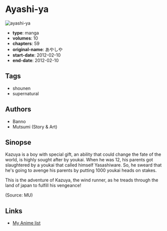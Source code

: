 # Ayashi-ya

![ayashi-ya](https://cdn.myanimelist.net/images/manga/1/151895.jpg)

-   **type**: manga
-   **volumes**: 10
-   **chapters**: 59
-   **original-name**: あやしや
-   **start-date**: 2012-02-10
-   **end-date**: 2012-02-10

## Tags

-   shounen
-   supernatural

## Authors

-   Banno
-   Mutsumi (Story & Art)

## Sinopse

Kazuya is a boy with special gift, an ability that could change the fate of the world, is highly sought after by youkai. When he was 12, his parents got slaughtered by a youkai that called himself Yasashiware. So, he sweard that he's going to avenge his parents by putting 1000 youkai heads on stakes.

This is the adventure of Kazuya, the wind runner, as he treads through the land of japan to fulfill his vengeance!

(Source: MU)

## Links

-   [My Anime list](https://myanimelist.net/manga/87302/Ayashi-ya)
